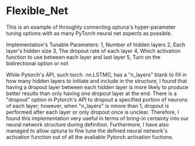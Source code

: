 # Flexible_Net
This is an example of throughly connecting optuna's hyper-parameter tuning options with as many PyTorch neural net aspects as possible.

Implementation's Tunable Parameters:
1, Number of hidden layers
2, Each layer's hidden size
3, The dropout rate of each layer
4, Which activation function to use between each layer and last layer
5, Turn on the bidirectional option or not

While Pytorch's API, such torch. nn.LSTM(), has a "n_layers" blank to fill in how many hidden layers to initiate and include in the structure, I found that having a dropout layer between each hidden layer is more likely to produce better results than only having one dropout layer at the end. There is a "dropout" option in Pytorch's API to dropout a specified portion of neurons of each layer; however, when "n_layers" is nmore than 1, dropout is performed after each layer or only dropout once is unclear. Therefore, I found this implementation very useful in terms of bring-in certainty into our neural network structure during definition.
Furthermore, I have also managed to allow optuna to fine tune the defined neural network's activation function out of all the avaliable Pytorch activation fuctions.
